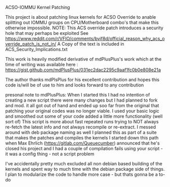 ACSO-IOMMU Kernel Patching

This project is about patching linux kernels for ACSO Override
to anable splitting out IOMMU groups on CPU/Motherboard combo's
that make this otherwise impossible.
NOTE: This ACS override patch introduces a security hole that may
perhaps be exploited
See https://www.reddit.com/r/VFIO/comments/bvif8d/official_reason_why_acs_override_patch_is_not_in/
A Copy of the text is included in ACS_Security_Implications.txt


This work is heavily modified derivative of mdPlusPlus's work which
at the time of writing was available here :
https://gist.github.com/mdPlusPlus/031ec2dac2295c9aaf1fc0b0e808e21a

The author thanks mdPlsPlus for his excellent contribution and hopes
this code is/will be of use to him and looks forward to any contribution

presonal note to mdPlusPlus:
When I started this I had no intention of creating a new script
there were many changes but I had planned to fork and mod.
it all got out of hand and ended up soo far from the original that
patching your original codes was no longer viable.
I used your basic logic and smoothed out some of your code
added a little more functionality (well sort of)
This script is more about fast repeated runs trying to NOT always
re-fetch the latest info and not always recompile or re-extract.
I messed around with deb package naming as well
I planned this as part of a suite that makes the patches and compiles the kernels
I started down this path when Max Ehrlich  (https://gitlab.com/Queuecumber)
announced that he's closed his project and I had a couple of compilation fails
using your script - it was a config thing - not a script problem


I've accidentally pretty much excluded all non debian based building of the kernels
and spent way to much time with the debian package side of things.
I plan to modularize the code to handle more case - but thats gonna be a to-do
